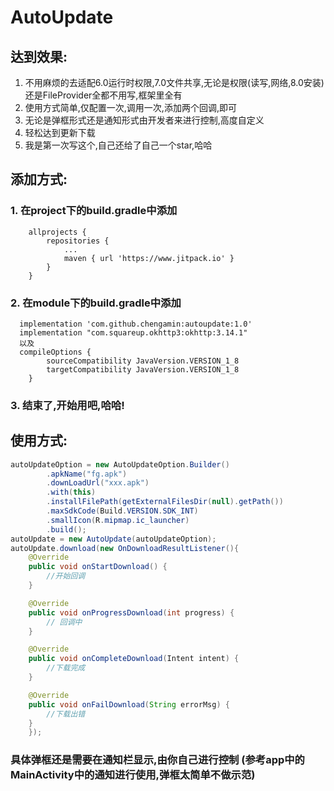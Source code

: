  
# AutoUpdate
## 达到效果:
1. 不用麻烦的去适配6.0运行时权限,7.0文件共享,无论是权限(读写,网络,8.0安装)还是FileProvider全都不用写,框架里全有
2. 使用方式简单,仅配置一次,调用一次,添加两个回调,即可
3. 无论是弹框形式还是通知形式由开发者来进行控制,高度自定义
4. 轻松达到更新下载
5. 我是第一次写这个,自己还给了自己一个star,哈哈
## 添加方式:
### 1. 在project下的build.gradle中添加
```Gradle
    allprojects {
    	repositories {
			...
			maven { url 'https://www.jitpack.io' }
		}
	}
```    
### 2. 在module下的build.gradle中添加
```Gradle
  implementation 'com.github.chengamin:autoupdate:1.0'
  implementation "com.squareup.okhttp3:okhttp:3.14.1"
  以及
  compileOptions {
        sourceCompatibility JavaVersion.VERSION_1_8
        targetCompatibility JavaVersion.VERSION_1_8
    }
```    
### 3. 结束了,开始用吧,哈哈!   

## 使用方式:  
```java
autoUpdateOption = new AutoUpdateOption.Builder()
        .apkName("fg.apk")
        .downLoadUrl("xxx.apk")
        .with(this)
        .installFilePath(getExternalFilesDir(null).getPath())
        .maxSdkCode(Build.VERSION.SDK_INT)
        .smallIcon(R.mipmap.ic_launcher)
        .build();
autoUpdate = new AutoUpdate(autoUpdateOption);
autoUpdate.download(new OnDownloadResultListener(){
    @Override
    public void onStartDownload() {
        //开始回调
    }

    @Override
    public void onProgressDownload(int progress) {
        // 回调中
    }

    @Override
    public void onCompleteDownload(Intent intent) {
        //下载完成
    }

    @Override
    public void onFailDownload(String errorMsg) {
        //下载出错
    }
    });
```    
### 具体弹框还是需要在通知栏显示,由你自己进行控制   (参考app中的MainActivity中的通知进行使用,弹框太简单不做示范)

